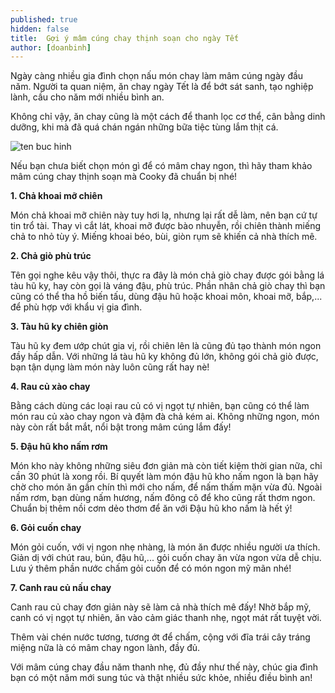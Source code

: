 ```yaml
---
published: true
hidden: false
title:  Gợi ý mâm cúng chay thịnh soạn cho ngày Tết
author: [doanbinh] 
---
```

Ngày càng nhiều gia đình chọn nấu món chay làm mâm cúng ngày đầu năm. Người ta quan niệm, ăn chay ngày Tết là để bớt sát sanh, tạo nghiệp lành, cầu cho năm mới nhiều bình an. 

Không chỉ vậy, ăn chay cũng là một cách để thanh lọc cơ thể, cân bằng dinh dưỡng, khi mà đã quá chán ngán những bữa tiệc tùng lắm thịt cá.

![ten buc hinh](https://media.cooky.vn/images/mam-chay-cung-tet-blog.jpg "ten buc hinh")


Nếu bạn chưa biết chọn món gì để có mâm chay ngon, thì hãy tham khảo mâm cúng chay thịnh soạn mà Cooky đã chuẩn bị nhé! 

**1. Chả khoai mỡ chiên**

Món chả khoai mỡ chiên này tuy hơi lạ, nhưng lại rất dễ làm, nên bạn cứ tự tin trổ tài. Thay vì cắt lát, khoai mỡ được bào nhuyễn, rồi chiên thành miếng chả to nhỏ tùy ý. Miếng khoai béo, bùi, giòn rụm sẽ khiến cả nhà thích mê.

**2. Chả giò phù trúc**

Tên gọi nghe kêu vậy thôi, thực ra đây là món chả giò chay được gói bằng lá tàu hũ ky, hay còn gọi là váng đậu, phù trúc. Phần nhân chả giò chay thì bạn cũng có thể tha hồ biến tấu, dùng đậu hũ hoặc khoai môn, khoai mỡ, bắp,... để phù hợp với khẩu vị gia đình.

**3. Tàu hũ ky chiên giòn**

Tàu hũ ky đem ướp chút gia vị, rồi chiên lên là cũng đủ tạo thành món ngon đầy hấp dẫn. Với những lá tàu hũ ky không đủ lớn, không gói chả giò được, bạn tận dụng làm món này luôn cũng rất hay nè!

**4. Rau củ xào chay**

Bằng cách dùng các loại rau củ có vị ngọt tự nhiên, bạn cũng có thể làm món rau củ xào chay ngon và đậm đà chả kém ai. Không những ngon, món này còn rất bắt mắt, nổi bật trong mâm cúng lắm đấy!

**5. Đậu hũ kho nấm rơm**

Món kho này không những siêu đơn giản mà còn tiết kiệm thời gian nữa, chỉ cần 30 phút là xong rồi. Bí quyết làm món đậu hũ kho nấm ngon là bạn hãy chờ cho món ăn gần chín thì mới cho nấm, để nấm thấm mặn vừa đủ. Ngoài nấm rơm, bạn dùng nấm hương, nấm đông cô để kho cũng rất thơm ngon. Chuẩn bị thêm nồi cơm dẻo thơm để ăn với Đậu hũ kho nấm là hết ý!

**6. Gỏi cuốn chay**

Món gỏi cuốn, với vị ngon nhẹ nhàng, là món ăn được nhiều người ưa thích. Giản dị với chút rau, bún, đậu hũ,... gỏi cuốn chay ăn vừa ngon vừa dễ chịu. Lưu ý thêm phần nước chấm gỏi cuốn để có món ngon mỹ mãn nhé!

**7. Canh rau củ nấu chay**

Canh rau củ chay đơn giản này sẽ làm cả nhà thích mê đấy! Nhờ bắp mỹ, canh có vị ngọt tự nhiên, ăn vào cảm giác thanh nhẹ, ngọt mát rất tuyệt vời. 

Thêm vài chén nước tương, tương ớt để chấm, cộng với đĩa trái cây tráng miệng nữa là có mâm chay ngon lành, đầy đủ.

Với mâm cúng chay đầu năm thanh nhẹ, đủ đầy như thế này, chúc gia đình bạn có một năm mới sung túc và thật nhiều sức khỏe, nhiều điều bình an!